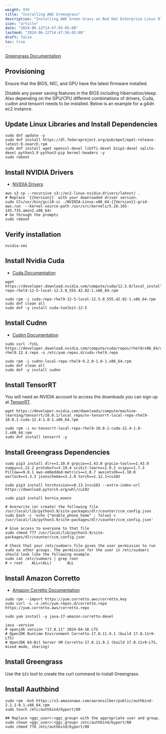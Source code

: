 ```yaml
---
weight: 999
title: "Installing AWS Greengrass"
description: "Installing AWS Green Grass on Red Hat Enterprise Linux 9"
icon: "article"
date: "2024-06-12T14:47:56-05:00"
lastmod: "2024-06-12T14:47:56-05:00"
draft: false
toc: true
---
```


[Greengrass Documentation](https://docs.aws.amazon.com/greengrass/v2/developerguide/what-is-iot-greengrass.html)

## Provisioning

Ensure that the BIOS, NIC, and GPU have the latest firmware installed. 

Disable any power saving features in the BIOS including hibernation/sleep. 
Also depending on the GPU/CPU different combinations of drivers, Cuda, cudnn and tensorrt needs to be installed. Below is an example for a g4dn ec2 instance.

## Update Linux Libraries and Install Dependencies

```shell
sudo dnf update -y
sudo dnf install https://dl.fedoraproject.org/pub/epel/epel-release-latest-9.noarch.rpm
sudo dnf install wget openssl-devel libffi-devel bzip2-devel sqlite-devel python3.9 python3-pip kernel-headers -y
sudo reboot
```

## Install NVIDIA Drivers

* [NVIDIA Drivers](https://www.nvidia.com/en-us/drivers/unix/)

```shell
aws s3 cp --recursive s3://ec2-linux-nvidia-drivers/latest/ .
# Replace `{{Version}}` with your downloaded driver version.
sudo CC=/usr/bin/gcc10-cc ./NVIDIA-Linux-x86_64-{{Version}}-grid-aws.run  --kernel-source-path /usr/src/kernels/5.10.165-143.735.amzn2.x86_64/ 
# Go through the prompts 
sudo reboot
```

## Verify installation

```shell
nvidia-smi
```

## Install Nvidia Cuda 

* [Cuda Documentation](https://docs.nvidia.com/cuda/archive/10.2/cuda-installation-guide-linux/index.html#choose-installation-method)

```shell
wget https://developer.download.nvidia.com/compute/cuda/12.5.0/local_installers/cuda-repo-rhel9-12-5-local-12.5.0_555.42.02-1.x86_64.rpm

sudo rpm -i cuda-repo-rhel9-12-5-local-12.5.0_555.42.02-1.x86_64.rpm
sudo dnf clean all
sudo dnf -y install cuda-toolkit-12-5
```

## Install Cudnn

* [Cudnn Documentation](https://developer.nvidia.com/cudnn)

```shell
sudo curl -fsSL https://developer.download.nvidia.com/compute/cuda/repos/rhel9/x86_64/cuda-rhel9.12.4.repo -o /etc/yum.repos.d/cuda-rhel9.repo

sudo rpm -i cudnn-local-repo-rhel9-9.2.0-1.0-1.x86_64.rpm
sudo dnf clean all
sudo dnf -y install cudnn
```

## Install TensorRT

You will need an NVIDIA account to access the downloads you can sign up at [TensorRT](https://developer.nvidia.com/nvidia-tensorrt-download). 

```shell
wget https://developer.nvidia.com/downloads/compute/machine-learning/tensorrt/10.0.1/local_repo/nv-tensorrt-local-repo-rhel9-10.0.1-cuda-12.4-1.0-1.x86_64.rpm

sudo rpm -i nv-tensorrt-local-repo-rhel9-10.0.1-cuda-12.4-1.0-1.x86_64.rpm
sudo dnf install tensorrt -y
```

## Install Greengrass Dependencies

```shell
sudo pip3 install dlr==1.10.0 grpcio==1.43.0 grpcio-tools==1.43.0 numpy==1.22.2 protobuf==3.19.4 scikit-learn==1.0.2 scipy==1.7.3 Pillow==9.0.1 aws-embedded-metrics==1.0.7 awsiotsdk==1.10.0 warlock==1.3.3 jsonschema==3.2.0 torch==1.12.1+cu102

sudo pip3 install torchvision==0.13.1+cu102 --extra-index-url https://download.pytorch.org/whl/cu102

sudo pip3 install kornia_moons 

# Overwrite (or create) the following file /usr/local/lib/python3.9/site-packages/dlr/counter/ccm_config.json 
sudo bash -c 'echo {"enable_phone_home" : false} > /usr/local/lib/python3.9/site-packages/dlr/counter/ccm_config.json'

# Give access to everyone to that file 
sudo chmod 777 /usr/local/lib/python3.9/site-packages/dlr/counter/ccm_config.json

# Check that your /etc/sudoers file gives the user permission to run sudo as other groups. The permission for the user in /etc/sudoers should look like the following example.
sudo cat /etc/sudoers | grep root
# > root    ALL=(ALL)       ALL
```

## Install Amazon Corretto

* [Amazon Corretto Documentation](https://docs.aws.amazon.com/corretto/latest/corretto-17-ug/generic-linux-install.html)

```shell
sudo rpm --import https://yum.corretto.aws/corretto.key
sudo curl -L -o /etc/yum.repos.d/corretto.repo https://yum.corretto.aws/corretto.repo

sudo yum install -y java-17-amazon-corretto-devel
```

```shell
java -version
# openjdk version "17.0.11" 2024-04-16 LTS
# OpenJDK Runtime Environment Corretto-17.0.11.9.1 (build 17.0.11+9-LTS)
# OpenJDK 64-Bit Server VM Corretto-17.0.11.9.1 (build 17.0.11+9-LTS, mixed mode, sharing)
```

## Install Greengrass

Use the `QIS` tool to create the curl command to install Greengrass.

## Install Aauthbind

```shell
sudo rpm -Uvh https://s3.amazonaws.com/aaronsilber/public/authbind-2.1.1-0.1.x86_64.rpm
sudo touch /etc/authbind/byport/80 

## Replace <ggc_user>:<ggc_group> with the appropriate user and group.
sudo chown <ggc_user>:<ggc_group> /etc/authbind/byport/80 
sudo chmod 770 /etc/authbind/byport/80 
```